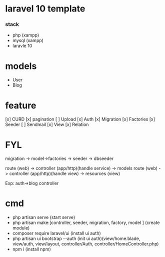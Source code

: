 # laravel 10 template

### stack

-   php (xampp)
-   mysql (xampp)
-   laravle 10

# models

-   User
-   Blog

# feature

[x] CURD
[x] pagination
[ ] Upload
[x] Auth
[x] Migration
[x] Factories
[x] Seeder
[ ] Sendmail
[x] View
[x] Relation

# FYL

migration -> model->factories -> seeder -> dbseeder

route (web) -> controller (app/http)(handle service) -> models
route (web) -> controller (app/http)(handle view) -> resources (view)

Exp: auth->blog controller

# cmd

-   php artisan serve (start serve)
-   php artisan make:[controller, seeder, migration, factory, model ] (create module)
-   composer require laravel/ui (install ui auth)
-   php artisan ui bootstrap --auth (init ui auth)(view/home.blade, view/auth, view/layout, controller/Auth, controller/HomeController.php)
-   npm i (install npm)
